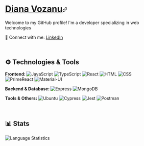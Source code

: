 <div class="Box-body">
  <h1 id="user-content-diana-vozanu" dir="auto"><a class="heading-link" href="#diana-vozanu">Diana Vozanu<svg class="octicon octicon-link" viewBox="0 0 16 16" version="1.1" width="16" height="16" aria-hidden="true"><path d="m7.775 3.275 1.25-1.25a3.5 3.5 0 1 1 4.95 4.95l-2.5 2.5a3.5 3.5 0 0 1-4.95 0 .751.751 0 0 1 .018-1.042.751.751 0 0 1 1.042-.018 1.998 1.998 0 0 0 2.83 0l2.5-2.5a2.002 2.002 0 0 0-2.83-2.83l-1.25 1.25a.751.751 0 0 1-1.042-.018.751.751 0 0 1-.018-1.042Zm-4.69 9.64a1.998 1.998 0 0 0 2.83 0l1.25-1.25a.751.751 0 0 1 1.042.018.751.751 0 0 1 .018 1.042l-1.25 1.25a3.5 3.5 0 1 1-4.95-4.95l2.5-2.5a3.5 3.5 0 0 1 4.95 0 .751.751 0 0 1-.018 1.042.751.751 0 0 1-1.042.018 1.998 1.998 0 0 0-2.83 0l-2.5 2.5a1.998 1.998 0 0 0 0 2.83Z"></path></svg></a></h1>
 <div class="pt-4 mb-4">
 <p>Welcome to my GitHub profile! I'm a developer specializing in web technologies </p>
<p>🔗 Connect with me: <a href="https://www.linkedin.com/in/dianavoz/" target="_blank" rel="noopener noreferrer">LinkedIn</a> </p>
</div>
&nbsp;

<div class="pt-4 mb-4">
<div class="pt-4 mb-4">
  <h2>⚙️ Technologies & Tools </h2>
</div>
  <p>
    <b>Frontend:  </b> 
    <img src="https://img.shields.io/badge/-JavaScript-%23F7DF1E" alt="JavaScript"> 
    <img src="https://img.shields.io/badge/-TypeScript-%233178C6" alt="TypeScript"> 
    <img src="https://img.shields.io/badge/-React-%2361DAFB" alt="React"> 
    <img src="https://img.shields.io/badge/-HTML-%23E34F26" alt="HTML"> 
    <img src="https://img.shields.io/badge/-CSS-%231572B6" alt="CSS"> 
    <img src="https://img.shields.io/badge/-PrimeReact-%23673ab7" alt="PrimeReact">
    <img src="https://img.shields.io/badge/-Material--UI-0081CB?style=flat&logo=material-ui&logoColor=white" alt="Material-UI">
  </p>

  <p>
    <b>Backend & Database:  </b> 
    <img src="https://img.shields.io/badge/Express-000000?style=flat&logo=express&logoColor=white" alt="Express"> 
    <img src="https://img.shields.io/badge/MongoDB-4EA94B?style=flat&logo=mongodb&logoColor=white" alt="MongoDB">
  </p>

  <p>
    <b>Tools & Others:  </b> 
    <img src="https://img.shields.io/badge/Ubuntu-E95420?style=flat&logo=ubuntu&logoColor=white" alt="Ubuntu"> 
    <img src="https://img.shields.io/badge/Cypress-17202C?style=flat&logo=cypress&logoColor=white" alt="Cypress">
    <img src="https://img.shields.io/badge/Jest-C21325?style=flat&logo=jest&logoColor=white" alt="Jest">
    <img src="https://img.shields.io/badge/-Postman-FF6C37?style=flat&logo=postman&logoColor=white" alt="Postman">
  </p>
</div>


  &nbsp;

  <div class="mb-4">
  <h2>📊 Stats</h2>
<img src="https://github-readme-stats.vercel.app/api/top-langs/?username=dianavoz&layout=compact&theme=dark" alt="Language Statistics">
  </div>
</div>



